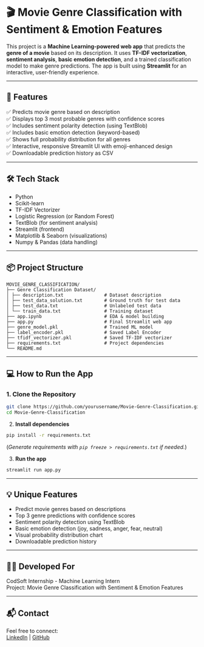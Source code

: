 # 🎬 Movie Genre Classification with Sentiment & Emotion Features

This project is a **Machine Learning-powered web app** that predicts the **genre of a movie** based on its description. It uses **TF-IDF vectorization**, **sentiment analysis**, **basic emotion detection**, and a trained classification model to make genre predictions. The app is built using **Streamlit** for an interactive, user-friendly experience.

---

## 🚀 Features

✅ Predicts movie genre based on description  
✅ Displays top 3 most probable genres with confidence scores  
✅ Includes sentiment polarity detection (using TextBlob)  
✅ Includes basic emotion detection (keyword-based)  
✅ Shows full probability distribution for all genres  
✅ Interactive, responsive Streamlit UI with emoji-enhanced design  
✅ Downloadable prediction history as CSV  

---

## 🛠️ Tech Stack

- Python  
- Scikit-learn  
- TF-IDF Vectorizer  
- Logistic Regression (or Random Forest)  
- TextBlob (for sentiment analysis)  
- Streamlit (frontend)  
- Matplotlib & Seaborn (visualizations)  
- Numpy & Pandas (data handling)  

---

## 📦 Project Structure

```
MOVIE_GENRE_CLASSIFICATION/
├── Genre Classification Dataset/
│ ├── description.txt               # Dataset description
│ ├── test_data_solution.txt        # Ground truth for test data
│ ├── test_data.txt                 # Unlabeled test data
│ └── train_data.txt                # Training dataset
├── app.ipynb                       # EDA & model building
├── app.py                          # Final Streamlit web app
├── genre_model.pkl                 # Trained ML model
├── label_encoder.pkl               # Saved Label Encoder
├── tfidf_vectorizer.pkl            # Saved TF-IDF vectorizer
├── requirements.txt                # Project dependencies
└── README.md
```
---

## 💻 How to Run the App

### 1. Clone the Repository

```bash
git clone https://github.com/yourusername/Movie-Genre-Classification.git
cd Movie-Genre-Classification
```
2. **Install dependencies**
```bash
pip install -r requirements.txt
```
(*Generate requirements with `pip freeze > requirements.txt` if needed.*)

3. **Run the app**
```bash
streamlit run app.py
```

---

## 💡 Unique Features

- Predict movie genres based on descriptions  
- Top 3 genre predictions with confidence scores  
- Sentiment polarity detection using TextBlob  
- Basic emotion detection (joy, sadness, anger, fear, neutral)  
- Visual probability distribution chart  
- Downloadable prediction history

---

## 🧑‍💻 Developed For

CodSoft Internship - Machine Learning Intern  
Project: Movie Genre Classification with Sentiment & Emotion Features

---

## 📬 Contact

Feel free to connect:  
[LinkedIn](https://www.linkedin.com/in/mrunal-gaikwad-328273300) | [GitHub](https://github.com/mrunalgaikwad2364/Movie_Genre_Classification.git)  
